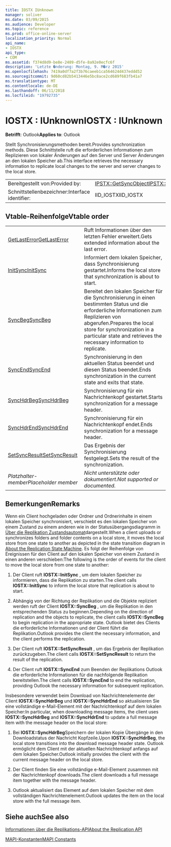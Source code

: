 ```yaml
---
title: IOSTX IUnknown
manager: soliver
ms.date: 03/09/2015
ms.audience: Developer
ms.topic: reference
ms.prod: office-online-server
localization_priority: Normal
api_name:
- IOSTX
api_type:
- COM
ms.assetid: f374d8d9-be8e-2489-d5fe-8a92e0ecfc6f
description: 'Letzte �nderung: Montag, 9. M�rz 2015'
ms.openlocfilehash: 7419a0df7a2f3b76caeeb1ca564624d437eddd52
ms.sourcegitcommit: 9d60cd82b5413446e5bc8ace2cd689f683fb41a7
ms.translationtype: MT
ms.contentlocale: de-DE
ms.lasthandoff: 06/11/2018
ms.locfileid: "19792735"
---
```

# <a name="iostx--iunknown"></a><span data-ttu-id="4302c-103">IOSTX : IUnknown</span><span class="sxs-lookup"><span data-stu-id="4302c-103">IOSTX : IUnknown</span></span>

  
  
<span data-ttu-id="4302c-104">**Betrifft**: Outlook</span><span class="sxs-lookup"><span data-stu-id="4302c-104">**Applies to**: Outlook</span></span> 
  
<span data-ttu-id="4302c-105">Stellt Synchronisierungsmethoden bereit.</span><span class="sxs-lookup"><span data-stu-id="4302c-105">Provides synchronization methods.</span></span> <span data-ttu-id="4302c-106">Diese Schnittstelle ruft die erforderlichen Informationen zum Replizieren von lokaler Änderungen auf den Server und Server Änderungen an den lokalen Speicher ab.</span><span class="sxs-lookup"><span data-stu-id="4302c-106">This interface retrieves the necessary information to replicate local changes to the server and server changes to the local store.</span></span>
  
|||
|:-----|:-----|
|<span data-ttu-id="4302c-107">Bereitgestellt von:</span><span class="sxs-lookup"><span data-stu-id="4302c-107">Provided by:</span></span>  <br/> |[<span data-ttu-id="4302c-108">IPSTX::GetSyncObject</span><span class="sxs-lookup"><span data-stu-id="4302c-108">IPSTX::GetSyncObject</span></span>](iostx-setsyncresult.md) <br/> |
|<span data-ttu-id="4302c-109">Schnittstellenbezeichner:</span><span class="sxs-lookup"><span data-stu-id="4302c-109">Interface identifier:</span></span>  <br/> |<span data-ttu-id="4302c-110">IID_IOSTX</span><span class="sxs-lookup"><span data-stu-id="4302c-110">IID_IOSTX</span></span>  <br/> |
   
## <a name="vtable-order"></a><span data-ttu-id="4302c-111">Vtable-Reihenfolge</span><span class="sxs-lookup"><span data-stu-id="4302c-111">Vtable order</span></span>

|||
|:-----|:-----|
|[<span data-ttu-id="4302c-112">GetLastError</span><span class="sxs-lookup"><span data-stu-id="4302c-112">GetLastError</span></span>](iostx-getlasterror.md) <br/> |<span data-ttu-id="4302c-113">Ruft Informationen über den letzten Fehler erweitert.</span><span class="sxs-lookup"><span data-stu-id="4302c-113">Gets extended information about the last error.</span></span>  <br/> |
|[<span data-ttu-id="4302c-114">InitSync</span><span class="sxs-lookup"><span data-stu-id="4302c-114">InitSync</span></span>](iostx-initsync.md) <br/> |<span data-ttu-id="4302c-115">Informiert dem lokalen Speicher, dass Synchronisierung gestartet.</span><span class="sxs-lookup"><span data-stu-id="4302c-115">Informs the local store that synchronization is about to start.</span></span>  <br/> |
|[<span data-ttu-id="4302c-116">SyncBeg</span><span class="sxs-lookup"><span data-stu-id="4302c-116">SyncBeg</span></span>](iostx-syncbeg.md) <br/> |<span data-ttu-id="4302c-117">Bereitet den lokalen Speicher für die Synchronisierung in einen bestimmten Status und die erforderliche Informationen zum Replizieren von abgerufen.</span><span class="sxs-lookup"><span data-stu-id="4302c-117">Prepares the local store for synchronization in a particular state and retrieves the necessary information to replicate.</span></span>  <br/> |
|[<span data-ttu-id="4302c-118">SyncEnd</span><span class="sxs-lookup"><span data-stu-id="4302c-118">SyncEnd</span></span>](iostx-syncend.md) <br/> |<span data-ttu-id="4302c-119">Synchronisierung in den aktuellen Status beendet und diesen Status beendet.</span><span class="sxs-lookup"><span data-stu-id="4302c-119">Ends synchronization in the current state and exits that state.</span></span>  <br/> |
|[<span data-ttu-id="4302c-120">SyncHdrBeg</span><span class="sxs-lookup"><span data-stu-id="4302c-120">SyncHdrBeg</span></span>](iostx-synchdrbeg.md) <br/> |<span data-ttu-id="4302c-121">Synchronisierung für ein Nachrichtenkopf gestartet.</span><span class="sxs-lookup"><span data-stu-id="4302c-121">Starts synchronization for a message header.</span></span>  <br/> |
|[<span data-ttu-id="4302c-122">SyncHdrEnd</span><span class="sxs-lookup"><span data-stu-id="4302c-122">SyncHdrEnd</span></span>](iostx-synchdrend.md) <br/> |<span data-ttu-id="4302c-123">Synchronisierung für ein Nachrichtenkopf endet.</span><span class="sxs-lookup"><span data-stu-id="4302c-123">Ends synchronization for a message header.</span></span>  <br/> |
|[<span data-ttu-id="4302c-124">SetSyncResult</span><span class="sxs-lookup"><span data-stu-id="4302c-124">SetSyncResult</span></span>](iostx-setsyncresult.md) <br/> |<span data-ttu-id="4302c-125">Das Ergebnis der Synchronisierung festgelegt.</span><span class="sxs-lookup"><span data-stu-id="4302c-125">Sets the result of the synchronization.</span></span>  <br/> |
| <span data-ttu-id="4302c-126">*Platzhalter-member*</span><span class="sxs-lookup"><span data-stu-id="4302c-126">*Placeholder member*</span></span>  <br/> | <span data-ttu-id="4302c-127">*Nicht unterstützte oder dokumentiert.*</span><span class="sxs-lookup"><span data-stu-id="4302c-127">*Not supported or documented.*</span></span>  <br/> |
   
## <a name="remarks"></a><span data-ttu-id="4302c-128">Bemerkungen</span><span class="sxs-lookup"><span data-stu-id="4302c-128">Remarks</span></span>

<span data-ttu-id="4302c-129">Wenn ein Client hochgeladen oder Ordner und Ordnerinhalte in einem lokalen Speicher synchronisiert, verschiebt es den lokalen Speicher von einem Zustand zu einem anderen wie in der Statusübergangsdiagramm in [Über die Replikation Zustandsautomat](about-the-replication-state-machine.md)dargestellt.</span><span class="sxs-lookup"><span data-stu-id="4302c-129">When a client uploads or synchronizes folders and folder contents on a local store, it moves the local store from one state to another as depicted in the state transition diagram in [About the Replication State Machine](about-the-replication-state-machine.md).</span></span> <span data-ttu-id="4302c-130">Es folgt der Reihenfolge von Ereignissen für den Client auf den lokalen Speicher von einem Zustand in einen anderen verschieben:</span><span class="sxs-lookup"><span data-stu-id="4302c-130">The following is the order of events for the client to move the local store from one state to another:</span></span>
  
1. <span data-ttu-id="4302c-131">Der Client ruft **IOSTX::InitSync** , um dem lokalen Speicher zu informieren, dass die Replikation zu starten.</span><span class="sxs-lookup"><span data-stu-id="4302c-131">The client calls **IOSTX::InitSync** to inform the local store that replication is about to start.</span></span> 
    
2. <span data-ttu-id="4302c-132">Abhängig von der Richtung der Replikation und die Objekte repliziert werden ruft der Client **IOSTX::SyncBeg** , um die Replikation in den entsprechenden Status zu beginnen.</span><span class="sxs-lookup"><span data-stu-id="4302c-132">Depending on the direction of replication and the objects to replicate, the client calls **IOSTX::SyncBeg** to begin replication in the appropriate state.</span></span> <span data-ttu-id="4302c-133">Outlook bietet des Clients die erforderliche Informationen und der Client führt die Replikation.</span><span class="sxs-lookup"><span data-stu-id="4302c-133">Outlook provides the client the necessary information, and the client performs the replication.</span></span> 
    
3. <span data-ttu-id="4302c-134">Der Client ruft **IOSTX::SetSyncResult** , um das Ergebnis der Replikation zurückzugeben.</span><span class="sxs-lookup"><span data-stu-id="4302c-134">The client calls **IOSTX::SetSyncResult** to return the result of the replication.</span></span> 
    
4. <span data-ttu-id="4302c-135">Der Client ruft **IOSTX::SyncEnd** zum Beenden der Replikations Outlook die erforderliche Informationen für die nachfolgende Replikation bereitstellen.</span><span class="sxs-lookup"><span data-stu-id="4302c-135">The client calls **IOSTX::SyncEnd** to end the replication, providing Outlook the necessary information for subsequent replication.</span></span> 
    
<span data-ttu-id="4302c-136">Insbesondere verwendet beim Download von Nachrichtenelemente der Client **IOSTX::SyncHdrBeg** und **IOSTX::SyncHdrEnd** so aktualisieren Sie eine vollständige e-Mail-Element mit der Nachrichtenkopf auf dem lokalen Speicher:</span><span class="sxs-lookup"><span data-stu-id="4302c-136">In particular, when downloading message items, the client uses **IOSTX::SyncHdrBeg** and **IOSTX::SyncHdrEnd** to update a full message item with the message header on the local store:</span></span> 
  
1. <span data-ttu-id="4302c-137">Bei **IOSTX::SyncHdrBeg**Speichern der lokalen Kopie Übergänge in den Downloadstatus der Nachricht Kopfzeile.</span><span class="sxs-lookup"><span data-stu-id="4302c-137">Upon **IOSTX::SyncHdrBeg**, the local store transitions into the download message header state.</span></span> <span data-ttu-id="4302c-138">Outlook ermöglicht dem Client mit der aktuellen Nachrichtenkopf anfangs auf dem lokalen Speicher.</span><span class="sxs-lookup"><span data-stu-id="4302c-138">Outlook initially provides the client with the current message header on the local store.</span></span>
    
2. <span data-ttu-id="4302c-139">Der Client finden Sie eine vollständige e-Mail-Element zusammen mit der Nachrichtenkopf downloads.</span><span class="sxs-lookup"><span data-stu-id="4302c-139">The client downloads a full message item together with the message header.</span></span>
    
3. <span data-ttu-id="4302c-140">Outlook aktualisiert das Element auf dem lokalen Speicher mit dem vollständigen Nachrichtenelement.</span><span class="sxs-lookup"><span data-stu-id="4302c-140">Outlook updates the item on the local store with the full message item.</span></span>
    
## <a name="see-also"></a><span data-ttu-id="4302c-141">Siehe auch</span><span class="sxs-lookup"><span data-stu-id="4302c-141">See also</span></span>



[<span data-ttu-id="4302c-142">Informationen über die Replikations-API</span><span class="sxs-lookup"><span data-stu-id="4302c-142">About the Replication API</span></span>](about-the-replication-api.md)
  
[<span data-ttu-id="4302c-143">MAPI-Konstanten</span><span class="sxs-lookup"><span data-stu-id="4302c-143">MAPI Constants</span></span>](mapi-constants.md)


